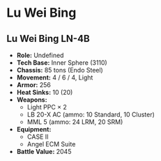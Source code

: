 # Lu Wei Bing
## Lu Wei Bing LN-4B
- **Role:** Undefined
- **Tech Base:** Inner Sphere (3110)
- **Chassis:** 85 tons (Endo Steel)
- **Movement:** 4 / 6 / 4, Light
- **Armor:** 256
- **Heat Sinks:** 10 (20)
- **Weapons:**
  - Light PPC × 2
  - LB 20-X AC (ammo: 10 Standard, 10 Cluster)
  - MML 5 (ammo: 24 LRM, 20 SRM)
- **Equipment:**
  - CASE II
  - Angel ECM Suite
- **Battle Value:** 2045

